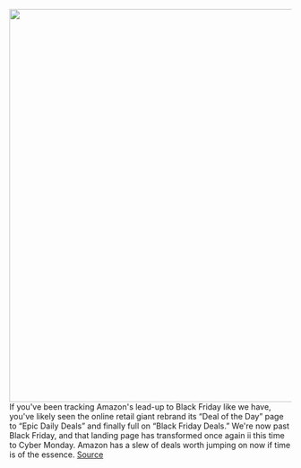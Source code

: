 <img src='https://cdn.vox-cdn.com/thumbor/6ieU0pCRds3ZczcPmjUKVTe-VPY=/0x0:2198x1222/1200x800/filters:focal(924x436:1274x786)/cdn.vox-cdn.com/uploads/chorus_image/image/70154110/Screen_Shot_2021_11_15_at_11.42.05_AM.5.png' width='700px' /><br/>
If you've been tracking Amazon's lead-up to Black Friday like we have, you've likely seen the online retail giant rebrand its “Deal of the Day” page to “Epic Daily Deals” and finally full on “Black Friday Deals.” We're now past Black Friday, and that landing page has transformed once again ii this time to Cyber Monday. Amazon has a slew of deals worth jumping on now if time is of the essence.
<a href='https://www.theverge.com/22784145/amazon-black-friday-2021-best-deals-tech-cyber-monday'> Source <a/>